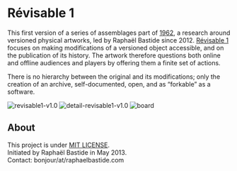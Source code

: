 # Révisable 1

This first version of a series of assemblages part of [1962](http://raphaelbastide.com/1962/), a research around versioned physical artworks, led by Raphaël Bastide since 2012. [Révisable 1](http://raphaelbastide.com/revisables/) focuses on making modifications of a versioned object accessible, and on the publication of its history. The artwork therefore questions both online and offline audiences and players by offering them a finite set of actions.

There is no hierarchy between the original and its modifications; only the creation of an archive, self-documented, open, and as “forkable” as a software.

![revisable1-v1.0](https://raw.github.com/raphaelbastide/1962/master/media/extra/doc-media/revisable1_v1_0.jpg "Révisable 1 v1.0")
![detail-revisable1-v1.0](https://raw.github.com/raphaelbastide/1962/master/media/extra/doc-media/revisable1_detail_1_0.jpg "Detail of Révisable 1 v1.0")
![board](https://raw.github.com/raphaelbastide/1962/master/media/extra/doc-media/revisable1_board_v1_0.jpg "Version board of Révisable 1 v1.0")

## About

This project is under [MIT LICENSE](http://raphael.mit-license.org/).  
Initiated by Raphaël Bastide in May 2013.  
Contact: bonjour/at/raphaelbastide.com
